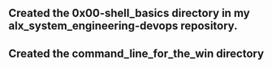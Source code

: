 ## Created the 0x00-shell_basics directory in my alx_system_engineering-devops repository.

## Created the command_line_for_the_win directory

##
